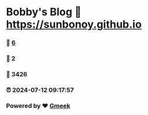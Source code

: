 # Bobby's Blog :link: https://sunbonoy.github.io 
### :page_facing_up: [6](https://sunbonoy.github.io/tag.html) 
### :speech_balloon: 2 
### :hibiscus: 3426 
### :alarm_clock: 2024-07-12 09:17:57 
### Powered by :heart: [Gmeek](https://github.com/Meekdai/Gmeek)

